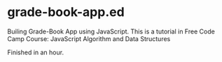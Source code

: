 # grade-book-app.ed
Builing Grade-Book App using JavaScript. This is a tutorial in Free Code Camp Course: JavaScript Algorithm and Data Structures

Finished in an hour.
